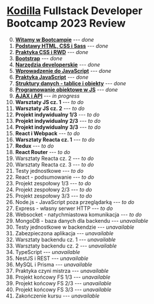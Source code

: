 # [Kodilla](https://kodilla.com/pl) Fullstack Developer Bootcamp 2023 Review

0. [**Witamy w Bootcampie**](https://github.com/jerzy-jarczynski/bootcamp-review/blob/main/module-0.md) --- *done*
1. [**Podstawy HTML, CSS i Sass**](https://github.com/jerzy-jarczynski/bootcamp-review/blob/main/module-1.md) --- *done*
2. [**Praktyka CSS i RWD**](https://github.com/jerzy-jarczynski/bootcamp-review/blob/main/module-2.md) --- *done*
3. [**Bootstrap**](https://github.com/jerzy-jarczynski/bootcamp-review/blob/main/module-3.md) --- *done*
4. [**Narzędzia developerskie**](https://github.com/jerzy-jarczynski/bootcamp-review/blob/main/module-4.md) --- *done*
5. **[Wprowadzenie do JavaScript](https://github.com/jerzy-jarczynski/bootcamp-review/blob/main/module-5.md)** --- *done*
6. **[Praktyka JavaScript](https://github.com/jerzy-jarczynski/bootcamp-review/blob/main/module-6.md)** --- *done*
7. **[Struktury danych - tablice i obiekty](https://github.com/jerzy-jarczynski/bootcamp-review/blob/main/module-7.md)** --- *done*
8. **[Programowanie obiektowe w JS](https://github.com/jerzy-jarczynski/bootcamp-review/blob/main/module-8.md)** --- *done*
9. **[AJAX i API](https://github.com/jerzy-jarczynski/bootcamp-review/blob/main/module-9.md)** --- *in progress*
10. **Warsztaty JS cz. 1** --- *to do*
11. **Warsztaty JS cz. 2** --- *to do*
12. **Projekt indywidualny 1/3** --- *to do*
13. **Projekt indywidualny 2/3** --- *to do*
14. **Projekt indywidualny 3/3** --- *to do*
15. **React i Webpack** --- *to do*
16. **Warsztaty Reacta cz. 1** --- *to do*
17. **Redux** --- *to do*
18. **React Router** --- *to do*
19. Warsztaty Reacta cz. 2 --- *to do*
20. Warsztaty Reacta cz. 3 --- *to do*
21. Testy jednostkowe --- *to do*
22. React - podsumowanie --- *to do*
23. Projekt zespołowy 1/3 --- *to do*
24. Projekt zespołowy 2/3 --- *to do*
25. Projekt zespołowy 3/3 --- *to do*
26. Node.js - JavaScript poza przeglądarką --- *to do*
27. Express - własny serwer HTTP --- *to do*
28. Websocket - natychmiastowa komunikacja --- *to do*
29. MongoDB - baza danych dla backendu --- *unavailable*
30. Testy jednostkowe w backendzie --- *unavailable*
31. Zabezpieczona aplikacja --- *unavailable*
32. Warsztaty backendu cz. 1 --- *unavailable*
33. Warsztaty backendu cz. 2 --- *unavailable*
34. TypeScript --- *unavailable*
35. NestJS i REST --- *unavailable*
36. MySQL i Prisma --- *unavailable*
37. Praktyka czyni mistrza --- *unavailable*
38. Projekt końcowy FS 1/3 --- *unavailable*
39. Projekt końcowy FS 2/3 --- *unavailable*
40. Projekt końcowy FS 3/3 --- *unavailable*
41. Zakończenie kursu --- *unavailable*
